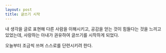 ```yaml
---
layout: post
title: 글쓰기 시작
---
```


내 생각을 글로 표현해 다른 사람을 이해시키고, 공감을 얻는 것이 힘들다는 것을 느끼고 있었는데, 사랑하는 아내가 권유하여 글쓰기를 시작하게 되었다.

오늘부터 조금씩 쓰며 스스로를 단련시키려 한다.
